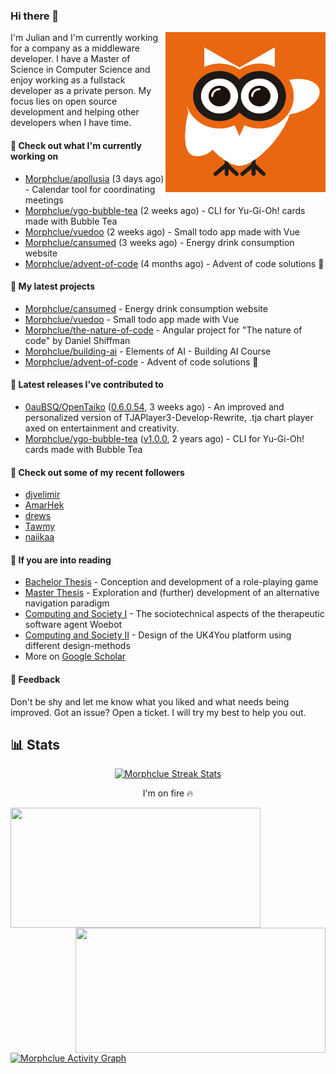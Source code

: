 ### Hi there 👋


<img align="right" src="https://github.com/Morphclue/Morphclue/blob/master/assets/animated-logo.gif" alt="Animated Logo" width="256" height="256" />
I'm Julian and I'm currently working for a company as a middleware developer. I have a Master of Science in Computer Science and enjoy working as a fullstack developer as a private person.
My focus lies on open source development and helping other developers when I have time.

#### 👷 Check out what I'm currently working on

- [Morphclue/apollusia](https://github.com/Morphclue/apollusia) (3 days ago) - Calendar tool for coordinating meetings
- [Morphclue/ygo-bubble-tea](https://github.com/Morphclue/ygo-bubble-tea) (2 weeks ago) - CLI for Yu-Gi-Oh! cards made with Bubble Tea
- [Morphclue/vuedoo](https://github.com/Morphclue/vuedoo) (2 weeks ago) - Small todo app made with Vue
- [Morphclue/cansumed](https://github.com/Morphclue/cansumed) (3 weeks ago) - Energy drink consumption website
- [Morphclue/advent-of-code](https://github.com/Morphclue/advent-of-code) (4 months ago) - Advent of code solutions 🎄

#### 🌱 My latest projects

- [Morphclue/cansumed](https://github.com/Morphclue/cansumed) - Energy drink consumption website
- [Morphclue/vuedoo](https://github.com/Morphclue/vuedoo) - Small todo app made with Vue
- [Morphclue/the-nature-of-code](https://github.com/Morphclue/the-nature-of-code) - Angular project for &#34;The nature of code&#34; by Daniel Shiffman
- [Morphclue/building-ai](https://github.com/Morphclue/building-ai) - Elements of AI - Building AI Course
- [Morphclue/advent-of-code](https://github.com/Morphclue/advent-of-code) - Advent of code solutions 🎄

#### 🔭 Latest releases I've contributed to

- [0auBSQ/OpenTaiko](https://github.com/0auBSQ/OpenTaiko) ([0.6.0.54](https://github.com/0auBSQ/OpenTaiko/releases/tag/0.6.0.54), 3 weeks ago) - An improved and personalized version of TJAPlayer3-Develop-Rewrite, .tja chart player axed on entertainment and creativity.
- [Morphclue/ygo-bubble-tea](https://github.com/Morphclue/ygo-bubble-tea) ([v1.0.0](https://github.com/Morphclue/ygo-bubble-tea/releases/tag/v1.0.0), 2 years ago) - CLI for Yu-Gi-Oh! cards made with Bubble Tea

#### 👯 Check out some of my recent followers

- [djvelimir](https://github.com/djvelimir)
- [AmarHek](https://github.com/AmarHek)
- [drews](https://github.com/drews)
- [Tawmy](https://github.com/Tawmy)
- [naiikaa](https://github.com/naiikaa)

#### 📃 If you are into reading
- [Bachelor Thesis](https://github.com/Morphclue/bachelor-thesis) - Conception and development of a role-playing game
- [Master Thesis](https://github.com/Morphclue/master-thesis) - Exploration and (further) development of an alternative navigation paradigm
- [Computing and Society I](https://github.com/Morphclue/computing-and-society) - The sociotechnical aspects of the therapeutic software agent Woebot
- [Computing and Society II](https://github.com/Morphclue/computing-and-society-2) - Design of the UK4You platform using different design-methods
- More on [Google Scholar](https://scholar.google.com/citations?user=vHpStzAAAAAJ&h)

#### 💬 Feedback
Don't be shy and let me know what you liked and what needs being improved. 
Got an issue? Open a ticket. I will try my best to help you out.

## 📊 Stats

<p align="center">
  <a href="https://github.com/DenverCoder1/github-readme-streak-stats">
    <img title="🔥 Streak Stats" alt="Morphclue Streak Stats" src="http://github-readme-streak-stats.herokuapp.com?user=Morphclue&theme=dark"/>
  </a>
  <p align="center">I'm on fire 🔥</p>
</p>


<a href="https://github.com/anuraghazra/github-readme-stats">
  <img align="left" 
  src="https://github-readme-stats.vercel.app/api?username=Morphclue&show_icons=true&theme=dark&count_private=true&icon_color=0075ff&include_all_commits=true&custom_title=Morphclue%27s+GitHub+Stats"
  height="192px" width="400px"/>
</a>
<a href="https://github.com/anuraghazra/github-readme-stats">
  <img align="right" src="https://github-readme-stats.vercel.app/api/wakatime?username=Morphclue&theme=dark&layout=compact&langs_count=10" height="200px" width="400px"/>
</a>



<a href="https://github.com/ashutosh00710/github-readme-activity-graph"><img alt="Morphclue Activity Graph" 
src="https://activity-graph.herokuapp.com/graph?username=Morphclue&bg_color=141414&color=FFFFFF&line=ea8204&point=c3c3c3&hide_border=true" /></a>
